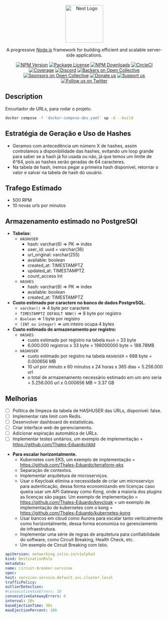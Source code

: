 <p align="center">
  <a href="http://nestjs.com/" target="blank"><img src="https://nestjs.com/img/logo-small.svg" width="120" alt="Nest Logo" /></a>
</p>

[circleci-image]: https://img.shields.io/circleci/build/github/nestjs/nest/master?token=abc123def456
[circleci-url]: https://circleci.com/gh/nestjs/nest

  <p align="center">A progressive <a href="http://nodejs.org" target="_blank">Node.js</a> framework for building efficient and scalable server-side applications.</p>
    <p align="center">
<a href="https://www.npmjs.com/~nestjscore" target="_blank"><img src="https://img.shields.io/npm/v/@nestjs/core.svg" alt="NPM Version" /></a>
<a href="https://www.npmjs.com/~nestjscore" target="_blank"><img src="https://img.shields.io/npm/l/@nestjs/core.svg" alt="Package License" /></a>
<a href="https://www.npmjs.com/~nestjscore" target="_blank"><img src="https://img.shields.io/npm/dm/@nestjs/common.svg" alt="NPM Downloads" /></a>
<a href="https://circleci.com/gh/nestjs/nest" target="_blank"><img src="https://img.shields.io/circleci/build/github/nestjs/nest/master" alt="CircleCI" /></a>
<a href="https://coveralls.io/github/nestjs/nest?branch=master" target="_blank"><img src="https://coveralls.io/repos/github/nestjs/nest/badge.svg?branch=master#9" alt="Coverage" /></a>
<a href="https://discord.gg/G7Qnnhy" target="_blank"><img src="https://img.shields.io/badge/discord-online-brightgreen.svg" alt="Discord"/></a>
<a href="https://opencollective.com/nest#backer" target="_blank"><img src="https://opencollective.com/nest/backers/badge.svg" alt="Backers on Open Collective" /></a>
<a href="https://opencollective.com/nest#sponsor" target="_blank"><img src="https://opencollective.com/nest/sponsors/badge.svg" alt="Sponsors on Open Collective" /></a>
  <a href="https://paypal.me/kamilmysliwiec" target="_blank"><img src="https://img.shields.io/badge/Donate-PayPal-ff3f59.svg" alt="Donate us"/></a>
    <a href="https://opencollective.com/nest#sponsor"  target="_blank"><img src="https://img.shields.io/badge/Support%20us-Open%20Collective-41B883.svg" alt="Support us"></a>
  <a href="https://twitter.com/nestframework" target="_blank"><img src="https://img.shields.io/twitter/follow/nestframework.svg?style=social&label=Follow" alt="Follow us on Twitter"></a>
</p>
  <!--[![Backers on Open Collective](https://opencollective.com/nest/backers/badge.svg)](https://opencollective.com/nest#backer)
  [![Sponsors on Open Collective](https://opencollective.com/nest/sponsors/badge.svg)](https://opencollective.com/nest#sponsor)-->

## Description

Encurtador de URLs, para rodar o projeto.

```bash
docker compose -f 'docker-compose-dev.yaml' up -d --build
```

## Estratégia de Geração e Uso de Hashes

- Geramos com antecedência um número X de hashes, assim controlamos a disponibilidade das hashes, evitando um loop grande para saber se a hash já foi usada ou não, já que temos um limite de 6^64, pois as hashes serão geradas de 64 caracteres.
- Na tabela de hash, iremos pegar a primeira hash disponível, retornar o valor e salvar na tabela de hash do usuário.

## Trafego Estimado

- 500 RPM
- 10 novas urls por minutos

## Armazenamento estimado no PostgreSQl

- **Tabelas:**
  - `HASHUSER`
    - hash: varchar(6) => PK => index
    - user_id: uuid = varchar(36)
    - url_original: varchar(255)
    - available: boolean
    - created_at: TIMESTAMPTZ
    - updated_at: TIMESTAMPTZ
    - count_access Int
  - `HASHES`
    - hash: varchar(6) => PK => index
    - available: boolean
    - created_at: TIMESTAMPTZ
- **Custo estimado por caractere no banco de dados PostgreSQL.**
  - `varchar()` => 4 byte por caractere
  - `TIMESTAMPTZ DEFAULT NOW()` => 8 byte por registro
  - `Boolean` => 1 byte por registro
  - `(INT ou integer)` => um inteiro ocupa 4 bytes
- **Custo estimado de armazenamento por registro:**
  - `HASHES`
    - custo estimado por registro na tabela `Hash` = 33 byte
    - 6.000.000 registros x 33 byte = 198000000 byte = 188.78MB
  - `HASHUSER`
    - custo estimado por registro na tabela `HASHUSER` = 688 byte = 0.000656 MB
    - 10 url por minuto x 60 minutos x 24 horas x 365 dias = 5.256.000 url
    - o total de armazenamento necessário estimado em um ano seria = 5.256.000 url x 0.000656 MB = 3.37 GB

## Melhorias

- [ ] Política de limpeza da tabela de HASHUSER das URLs, disponível: false.
- [ ] Implementar rate limit com Redis.
- [ ] Desenvolver dashboard de estatísticas.
- [ ] Criar interface web de gerenciamento.
- [ ] Adicionar expiração automática de URLs.
- [ ] Implementar testes unitários, um exemplo de implementação = https://github.com/Thales-Eduardo/ddd

- **Para escalar horizontalmente.**
  - Kubernetes com EKS, um exemplo de implementação = https://github.com/Thales-Eduardo/terraform-eks
  - Separação de contextos.
  - Implementar arquitetura de microserviços.
  - Usar o Keycloak elimina a necessidade de criar um microserviço para autenticação, dessa forma economizando em licenças caso queira usar um API Gateway como Kong, onde a maioria dos plugins as licenças são pagas. Um exemplo de implementação = https://github.com/Thales-Eduardo/keycloak = um exemplo de implementação de kubernetes com o kong = https://github.com/Thales-Eduardo/kubernetes-kong
  - Usar bancos em cloud como Aurora para escalar tanto verticalmente como horizontalmente, dessa forma economiza no gerenciamento de infraestrutura.
  - Implementar uma série de regras de arquitetura para confiabilidade do software, como Circuit Breaking, Health Check, etc.
  - Um exemplo de Circuit Breaking com Istio.

```yml
apiVersion: networking.istio.io/v1alpha3
kind: DestinationRule
metadata:
name: circuit-breaker-servicex
spec:
host: servicex-service.default.svc.cluster.local
trafficPolicy:
outlierDetection:
#consecutive5xxErrors: 10
consecutiveGatewayErrors: 6
interval: 20s
baseEjectionTime: 30s
maxEjectionPercent: 100
```
